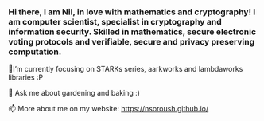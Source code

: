### Hi there, I am Nil, in love with mathematics and cryptography! I am computer scientist, specialist in cryptography and information security. Skilled in mathematics, secure electronic voting protocols and verifiable, secure and privacy preserving computation.                                                

🌱I’m currently focusing on STARKs series, aarkworks and lambdaworks libraries :P

💬 Ask me about gardening and baking :)

📫 More about me on my website: https://nsoroush.github.io/




<!--
**nsoroush/nsoroush** is a ✨ _special_ ✨ repository because its `README.md` (this file) appears on your GitHub profile.

Here are some ideas to get you started:

- 🔭 I’m currently working on ...
- 🌱 I’m currently learning ...
- 👯 I’m looking to collaborate on ...
- 🤔 I’m looking for help with ...
- 💬 Ask me about ...
- 📫 How to reach me: ...
- 😄 Pronouns: ...
- ⚡ Fun fact: ...
-->
